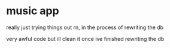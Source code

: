 # music app
really just trying things out rn, in the process of rewriting the db

very awful code but ill clean it once ive finished rewriting the db